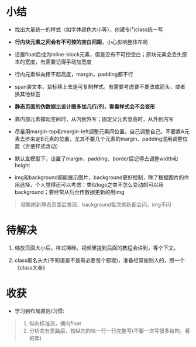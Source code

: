  # 小结

- 找出大量统一的样式（如字体颜色大小等），创建专门class统一写

- **行内块元素之间会有不可控的空白间距**，小心影响整体布局

- 设置float后成为inline-block元素，但是没有不可控空白；原块元素会丢失原本的宽度，有需要记得手动加宽度

- 行内元素纵向撑不起高度，margin，padding都不行

- span装文本，鼠标移上去是可复制样式。有需要考虑要不要改成箭头，或者换其他标签
	
- **静态页面的伪数据比设计图多加几行/列，看看样式会不会变形**

- 靠内部元素撑起空间时，从内到外写；固定父元素宽高时，从外到内写

- 尽量用margin-top和margin-left调整元素间位置，自己调整自己。不要靠A元素去挤来定B元素的位置，尤其不要几个元素的margin、padding混用调整位置（方便样式改动）

- 默认盒模型下，设置了margin、padding、border后记得去调整width和height

- img和background都能展示图片，background更好控制，除了根据图片的作用选择，个人觉得还可以考虑：类似logo之类不怎么变动的可以用background；要经常从后台传数据更新的用img
> 频繁刷新静态页面后发现，background每次刷新都会闪，img不闪



# 待解决

1. 缩放页面大小后，样式稀碎。视频里提到后面的教程会讲到，等个下文。

2. class取名头大(不知道是不是有必要每个都取)，准备经常偷别人的，攒一个《class大全》



# 收获

- 学习到布局原则/习惯:

> 1. 纵向标准流，横向float
> 2. 分析完有思路后，按纵向的块一行一行完整写(不要一次写很多结构，看的累)

